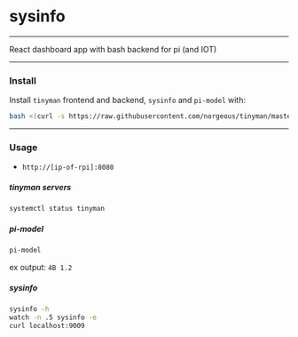 # sysinfo

---

React dashboard app with bash backend for pi (and IOT)

---

### Install

Install `tinyman` frontend and backend, `sysinfo` and `pi-model` with:

```sh
bash <(curl -s https://raw.githubusercontent.com/norgeous/tinyman/master/bin/install_debian.sh)
```

---

### Usage

- `http://[ip-of-rpi]:8080`

##### tinyman servers

```sh
systemctl status tinyman
```

##### pi-model

```sh
pi-model
```

ex output: `4B 1.2`

##### sysinfo

```sh
sysinfo -h
watch -n .5 sysinfo -e
curl localhost:9009
```
